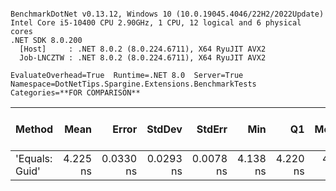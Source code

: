 ```

BenchmarkDotNet v0.13.12, Windows 10 (10.0.19045.4046/22H2/2022Update)
Intel Core i5-10400 CPU 2.90GHz, 1 CPU, 12 logical and 6 physical cores
.NET SDK 8.0.200
  [Host]     : .NET 8.0.2 (8.0.224.6711), X64 RyuJIT AVX2
  Job-LNCZTW : .NET 8.0.2 (8.0.224.6711), X64 RyuJIT AVX2

EvaluateOverhead=True  Runtime=.NET 8.0  Server=True  
Namespace=DotNetTips.Spargine.Extensions.BenchmarkTests  Categories=**FOR COMPARISON**  

```
| Method         | Mean     | Error     | StdDev    | StdErr    | Min      | Q1       | Median   | Q3       | Max      | Op/s          | CI99.9% Margin | Iterations | Kurtosis | MValue | Skewness | Rank | LogicalGroup | Baseline | Completed Work Items | Lock Contentions | Code Size | Exceptions | Allocated |
|--------------- |---------:|----------:|----------:|----------:|---------:|---------:|---------:|---------:|---------:|--------------:|---------------:|-----------:|---------:|-------:|---------:|-----:|------------- |--------- |---------------------:|-----------------:|----------:|-----------:|----------:|
| &#39;Equals: Guid&#39; | 4.225 ns | 0.0330 ns | 0.0293 ns | 0.0078 ns | 4.138 ns | 4.220 ns | 4.229 ns | 4.239 ns | 4.258 ns | 236,698,626.8 |      0.0330 ns |      14.00 |    5.815 |  2.000 |   -1.696 |    1 | *            | No       |                    - |                - |     128 B |          - |         - |
